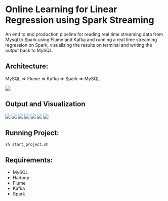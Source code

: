 # Online Learning for Linear Regression using Spark Streaming

An end to end production pipeline for reading real time streaming data from Mysql to Spark using Flume and Kafka and running a real time streaming regression on Spark, visualizing the results on terminal and writing the output back to MySQL.

## Architecture:

MySQL => Flume => Kafka => Spark => MySQL

![](https://i.ibb.co/HxStSZ7/Architecture.png)

## Output and Visualization
![](https://i.ibb.co/q5SSbbV/1.png)
![](https://i.ibb.co/c6MBj6P/2.png)
![](https://i.ibb.co/fH7HcyN/3.png)
![](https://i.ibb.co/yNWQFfs/4.png)
![](https://i.ibb.co/c8r9315/5.png)
![](https://i.ibb.co/BsCqK9b/6.png)
![](https://i.ibb.co/N2mjKSv/7.png)

## Running Project:
```
sh start_project.sh
```

## Requirements:
- MySQL
- Hadoop
- Flume
- Kafka
- Spark

